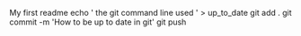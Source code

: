 My first readme
echo ' the git command line used ' > up_to_date
git add .
git commit -m 'How to be up to date in git'
git push
